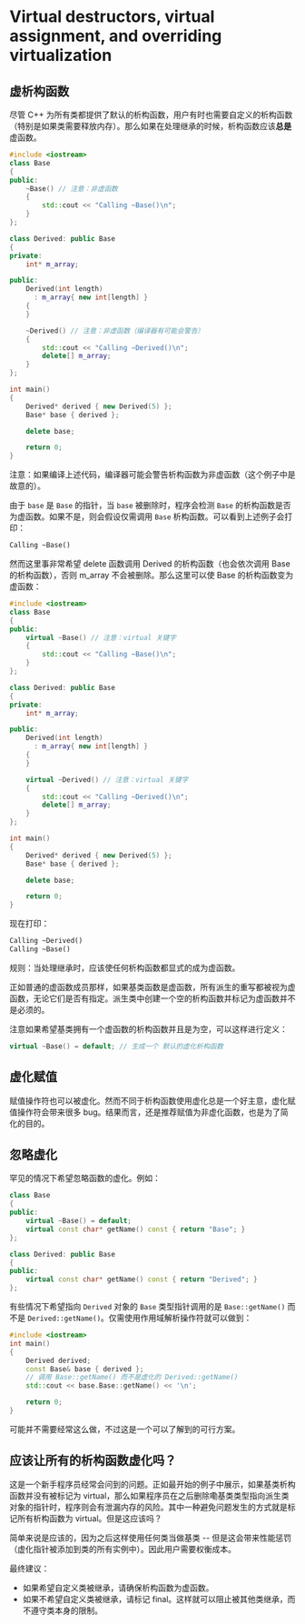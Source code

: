 # Virtual destructors, virtual assignment, and overriding virtualization

## 虚析构函数

尽管 C++ 为所有类都提供了默认的析构函数，用户有时也需要自定义的析构函数（特别是如果类需要释放内存）。那么如果在处理继承的时候，析构函数应该**总是**虚函数。

```cpp
#include <iostream>
class Base
{
public:
    ~Base() // 注意：非虚函数
    {
        std::cout << "Calling ~Base()\n";
    }
};

class Derived: public Base
{
private:
    int* m_array;

public:
    Derived(int length)
      : m_array{ new int[length] }
    {
    }

    ~Derived() // 注意：非虚函数（编译器有可能会警告）
    {
        std::cout << "Calling ~Derived()\n";
        delete[] m_array;
    }
};

int main()
{
    Derived* derived { new Derived(5) };
    Base* base { derived };

    delete base;

    return 0;
}
```

注意：如果编译上述代码，编译器可能会警告析构函数为非虚函数（这个例子中是故意的）。

由于 `base` 是 `Base` 的指针，当 `base` 被删除时，程序会检测 `Base` 的析构函数是否为虚函数。如果不是，则会假设仅需调用 `Base` 析构函数。可以看到上述例子会打印：

```txt
Calling ~Base()
```

然而这里事非常希望 delete 函数调用 Derived 的析构函数（也会依次调用 Base 的析构函数），否则 m_array 不会被删除。那么这里可以使 Base 的析构函数变为虚函数：

```cpp
#include <iostream>
class Base
{
public:
    virtual ~Base() // 注意：virtual 关键字
    {
        std::cout << "Calling ~Base()\n";
    }
};

class Derived: public Base
{
private:
    int* m_array;

public:
    Derived(int length)
      : m_array{ new int[length] }
    {
    }

    virtual ~Derived() // 注意：virtual 关键字
    {
        std::cout << "Calling ~Derived()\n";
        delete[] m_array;
    }
};

int main()
{
    Derived* derived { new Derived(5) };
    Base* base { derived };

    delete base;

    return 0;
}
```

现在打印：

```txt
Calling ~Derived()
Calling ~Base()
```

规则：当处理继承时，应该使任何析构函数都显式的成为虚函数。

正如普通的虚函数成员那样，如果基类函数是虚函数，所有派生的重写都被视为虚函数，无论它们是否有指定。派生类中创建一个空的析构函数并标记为虚函数并不是必须的。

注意如果希望基类拥有一个虚函数的析构函数并且是为空，可以这样进行定义：

```cpp
virtual ~Base() = default; // 生成一个 默认的虚化析构函数
```

## 虚化赋值

赋值操作符也可以被虚化。然而不同于析构函数使用虚化总是一个好主意，虚化赋值操作符会带来很多 bug。结果而言，还是推荐赋值为非虚化函数，也是为了简化的目的。

## 忽略虚化

罕见的情况下希望忽略函数的虚化。例如：

```cpp
class Base
{
public:
    virtual ~Base() = default;
    virtual const char* getName() const { return "Base"; }
};

class Derived: public Base
{
public:
    virtual const char* getName() const { return "Derived"; }
};
```

有些情况下希望指向 `Derived` 对象的 `Base` 类型指针调用的是 `Base::getName()` 而不是 `Derived::getName()`。仅需使用作用域解析操作符就可以做到：

```cpp
#include <iostream>
int main()
{
    Derived derived;
    const Base& base { derived };
    // 调用 Base::getName() 而不是虚化的 Derived::getName()
    std::cout << base.Base::getName() << '\n';

    return 0;
}
```

可能并不需要经常这么做，不过这是一个可以了解到的可行方案。

## 应该让所有的析构函数虚化吗？

这是一个新手程序员经常会问到的问题。正如最开始的例子中展示，如果基类析构函数并没有被标记为 virtual，那么如果程序员在之后删除嘞基类类型指向派生类对象的指针时，程序则会有泄漏内存的风险。其中一种避免问题发生的方式就是标记所有析构函数为 virtual。但是这应该吗？

简单来说是应该的，因为之后这样使用任何类当做基类 -- 但是这会带来性能惩罚（虚化指针被添加到类的所有实例中）。因此用户需要权衡成本。

最终建议：

- 如果希望自定义类被继承，请确保析构函数为虚函数。
- 如果不希望自定义类被继承，请标记 final。这样就可以阻止被其他类继承，而不遵守类本身的限制。
